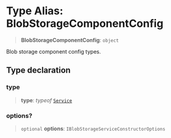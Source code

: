# Type Alias: BlobStorageComponentConfig

> **BlobStorageComponentConfig**: `object`

Blob storage component config types.

## Type declaration

### type

> **type**: *typeof* [`Service`](../variables/BlobStorageComponentType.md#service)

### options?

> `optional` **options**: `IBlobStorageServiceConstructorOptions`
